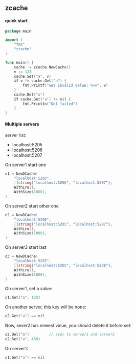 ## zcache

#### quick start
```go
package main

import (
	"fmt"
	"zcache"
)

func main() {
    cache := zcache.NewCache()
    v := 123
    cache.Set("a", v)
    if v != cache.Get("a") {
        fmt.Printf("Get invalid value: %+v", v)
    }
    cache.Del("a")
    if cache.Get("a") != nil {
		fmt.Println("Del failed")
    }
}
```

#### Multiple servers
server list:
- localhost:5205
- localhost:5206
- localhost:5207

On server1 start one 
```go
c1 = NewDCache(
    "localhost:5205",
    []string{"localhost:5206", "localhost:5207"},
    WithLru(),
    WithSize(1000),
)
```
On server2 start other one
```go
c2 = NewDCache(
    "localhost:5206",
    []string{"localhost:5205", "localhost:5207"},
    WithLru(),
    WithSize(1000),
)
```
On server3 start last
```go
c3 = NewDCache(
    "localhost:5207",
    []string{"localhost:5205", "localhost:5206"},
    WithLru(),
    WithSize(1000),
)
```

On server1, set a value:
```go
c1.Set("a", 123)
```

On another server, this key will be none:
```go
c2.Get("a") == nil
```

Now, sever2 has newest value, you should delete it before set:
```go
c2.Del("a")         // sync to server1 and server3
c2.Set("a", 456)
```

On server1:
```go
c1.Get("a") == nil
```

